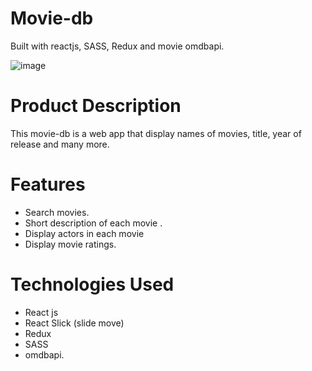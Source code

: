 # Movie-db
Built with reactjs, SASS, Redux  and movie omdbapi.

![image](https://user-images.githubusercontent.com/33374376/148663706-411b216b-d2a5-4f47-9e96-61dc89b2ac26.png)


# Product Description
This movie-db is a web app that display names of movies, title, year of release and many more. 

# Features
- Search movies.
- Short description of each movie .
- Display actors in each movie
- Display movie ratings.

# Technologies Used
 - React js
 - React Slick (slide move)
 - Redux
 - SASS
 - omdbapi.
 
